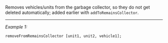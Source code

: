 Removes vehicles/units from the garbage collector, so they do not get deleted automatically; added earlier with `addToRemainsCollector`.


---
*Example 1:*
```sqf
removeFromRemainsCollector [unit1, unit2, vehicle1];
```